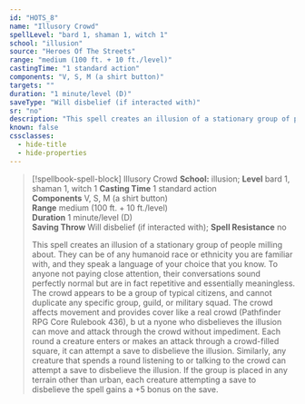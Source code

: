 ```yaml
---
id: "HOTS_8"
name: "Illusory Crowd"
spellLevel: "bard 1, shaman 1, witch 1"
school: "illusion"
source: "Heroes Of The Streets"
range: "medium (100 ft. + 10 ft./level)"
castingTime: "1 standard action"
components: "V, S, M (a shirt button)"
targets: ""
duration: "1 minute/level (D)"
saveType: "Will disbelief (if interacted with)"
sr: "no"
description: "This spell creates an illusion of a stationary group of people milling about. They can be of any humanoid race or ethnicity you are familiar with, and they speak a language of your choice that you know. To anyone not paying close attention, their  conversations sound perfectly normal but are in fact repetitive and essentially meaningless. The crowd appears to be a group of typical citizens, and cannot duplicate any specific group, guild, or military squad.  The crowd affects movement and provides cover like a real crowd (Pathfinder RPG Core Rulebook 436), b ut a nyone who disbelieves the illusion can move and attack through the crowd without impediment. Each round a creature enters or makes an attack through a crowd-filled square, it can attempt a save to disbelieve the illusion. Similarly, any creature that spends a round listening to or talking to the crowd can attempt a save to disbelieve the illusion. If the group is placed in any terrain other than urban, each creature attempting a save to disbelieve the spell gains a +5 bonus on the save."
known: false
cssclasses:
  - hide-title
  - hide-properties
---
```


> [!spellbook-spell-block] Illusory Crowd
> **School:** illusion; **Level** bard 1, shaman 1, witch 1
> **Casting Time** 1 standard action  
> **Components** V, S, M (a shirt button)  
> **Range** medium (100 ft. + 10 ft./level)  
> **Duration** 1 minute/level (D)  
> **Saving Throw** Will disbelief (if interacted with); **Spell Resistance** no
> 
> This spell creates an illusion of a stationary group of people milling about. They can be of any humanoid race or ethnicity you are familiar with, and they speak a language of your choice that you know. To anyone not paying close attention, their  conversations sound perfectly normal but are in fact repetitive and essentially meaningless. The crowd appears to be a group of typical citizens, and cannot duplicate any specific group, guild, or military squad.  The crowd affects movement and provides cover like a real crowd (Pathfinder RPG Core Rulebook 436), b ut a nyone who disbelieves the illusion can move and attack through the crowd without impediment. Each round a creature enters or makes an attack through a crowd-filled square, it can attempt a save to disbelieve the illusion. Similarly, any creature that spends a round listening to or talking to the crowd can attempt a save to disbelieve the illusion. If the group is placed in any terrain other than urban, each creature attempting a save to disbelieve the spell gains a +5 bonus on the save.